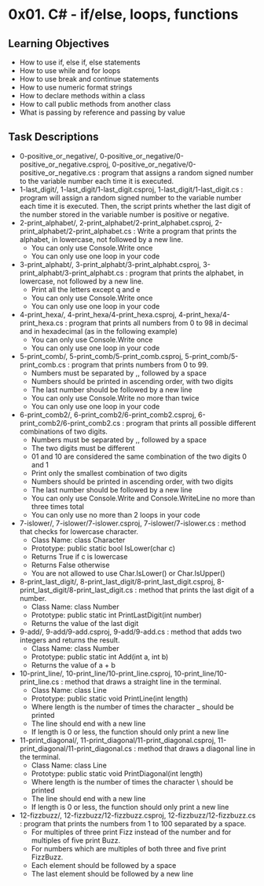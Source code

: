 # 0x01. C# - if/else, loops, functions

## Learning Objectives

- How to use if, else if, else statements
- How to use while and for loops
- How to use break and continue statements
- How to use numeric format strings
- How to declare methods within a class
- How to call public methods from another class
- What is passing by reference and passing by value


## Task Descriptions



- 0-positive_or_negative/, 0-positive_or_negative/0-positive_or_negative.csproj, 0-positive_or_negative/0-positive_or_negative.cs : program that assigns a random signed number to the variable number each time it is executed.
- 1-last_digit/, 1-last_digit/1-last_digit.csproj, 1-last_digit/1-last_digit.cs : program will assign a random signed number to the variable number each time it is executed. Then, the script prints whether the last digit of the number stored in the variable number is positive or negative.
- 2-print_alphabet/, 2-print_alphabet/2-print_alphabet.csproj, 2-print_alphabet/2-print_alphabet.cs : Write a program that prints the alphabet, in lowercase, not followed by a new line.
    - You can only use Console.Write once
    - You can only use one loop in your code
- 3-print_alphabt/, 3-print_alphabt/3-print_alphabt.csproj, 3-print_alphabt/3-print_alphabt.cs : program that prints the alphabet, in lowercase, not followed by a new line.
    - Print all the letters except q and e
    - You can only use Console.Write once
    - You can only use one loop in your code
- 4-print_hexa/, 4-print_hexa/4-print_hexa.csproj, 4-print_hexa/4-print_hexa.cs : program that prints all numbers from 0 to 98 in decimal and in hexadecimal (as in the following example)
    - You can only use Console.Write once
    - You can only use one loop in your code
- 5-print_comb/, 5-print_comb/5-print_comb.csproj, 5-print_comb/5-print_comb.cs : program that prints numbers from 0 to 99.
    - Numbers must be separated by ,, followed by a space
    - Numbers should be printed in ascending order, with two digits
    - The last number should be followed by a new line
    - You can only use Console.Write no more than twice
    - You can only use one loop in your code
- 6-print_comb2/, 6-print_comb2/6-print_comb2.csproj, 6-print_comb2/6-print_comb2.cs : program that prints all possible different combinations of two digits.
    - Numbers must be separated by ,, followed by a space
    - The two digits must be different
    - 01 and 10 are considered the same combination of the two digits 0 and 1
    - Print only the smallest combination of two digits
    - Numbers should be printed in ascending order, with two digits
    - The last number should be followed by a new line
    - You can only use Console.Write and Console.WriteLine no more than three times total
    - You can only use no more than 2 loops in your code
- 7-islower/, 7-islower/7-islower.csproj, 7-islower/7-islower.cs : method that checks for lowercase character.
    - Class Name: class Character
    - Prototype: public static bool IsLower(char c)
    - Returns True if c is lowercase
    - Returns False otherwise
    - You are not allowed to use Char.IsLower() or Char.IsUpper()
- 8-print_last_digit/, 8-print_last_digit/8-print_last_digit.csproj, 8-print_last_digit/8-print_last_digit.cs : method that prints the last digit of a number.
    - Class Name: class Number
    - Prototype: public static int PrintLastDigit(int number)
    - Returns the value of the last digit
- 9-add/, 9-add/9-add.csproj, 9-add/9-add.cs : method that adds two integers and returns the result.
    - Class Name: class Number
    - Prototype: public static int Add(int a, int b)
    - Returns the value of a + b
- 10-print_line/, 10-print_line/10-print_line.csproj, 10-print_line/10-print_line.cs : method that draws a straight line in the terminal.
    - Class Name: class Line
    - Prototype: public static void PrintLine(int length)
    - Where length is the number of times the character _ should be printed
    - The line should end with a new line
    - If length is 0 or less, the function should only print a new line
- 11-print_diagonal/, 11-print_diagonal/11-print_diagonal.csproj, 11-print_diagonal/11-print_diagonal.cs : method that draws a diagonal line in the terminal.
    - Class Name: class Line
    - Prototype: public static void PrintDiagonal(int length)
    - Where length is the number of times the character \ should be printed
    - The line should end with a new line
    - If length is 0 or less, the function should only print a new line
- 12-fizzbuzz/, 12-fizzbuzz/12-fizzbuzz.csproj, 12-fizzbuzz/12-fizzbuzz.cs : program that prints the numbers from 1 to 100 separated by a space.
    - For multiples of three print Fizz instead of the number and for multiples of five print Buzz.
    - For numbers which are multiples of both three and five print FizzBuzz.
    - Each element should be followed by a space
    - The last element should be followed by a new line
